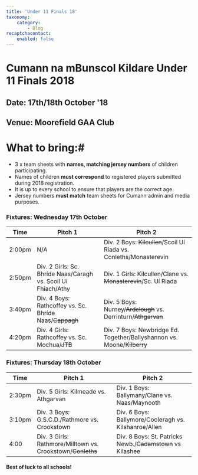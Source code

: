 ```yaml
---
title: 'Under 11 Finals 18'
taxonomy:
    category:
        - Blog
recaptchacontact:
    enabled: false
---
```


# Cumann na mBunscol Kildare Under 11 Finals 2018 #

## Date: 17th/18th October '18

## Venue: Moorefield GAA Club

# What to bring:#
* 3 x team sheets with **names, matching jersey numbers** of children participating.
* Names of children **must correspond** to registered players submitted during 2018 registration.
* It is up to every school to ensure that players are the correct age. 
* Jersey numbers **must match** team sheets for Cumann admin and media purposes.

### Fixtures: Wednesday 17th October
Time | Pitch 1 | Pitch 2 
--- | --- | ---
2:00pm | N/A | Div. 2 Boys: ~~Kilcullen~~/Scoil Uí Riada vs. Conleths/Monasterevin 
2:50pm | Div. 2 Girls: Sc. Bhríde Naas/Caragh vs. Scoil Uí Fhiach/Athy | Div. 1 Girls: Kilcullen/Clane vs. ~~Monasterevin~~/Sc. Uí Riada |
3:40pm | Div. 4 Boys: Rathcoffey vs. Sc. Bhríde Naas/~~Cappagh~~ | Div. 5 Boys: Nurney/~~Ardclough~~ vs. Derrinturn/~~Athgarvan~~ |
4:20pm | Div. 4 Girls: Rathcoffey vs. Sc. Mochua/~~JTB~~ | Div. 7 Boys: Newbridge Ed. Together/Ballyshannon vs. Moone/~~Kilberry~~

### Fixtures: Thursday 18th October
Time | Pitch 1 | Pitch 2 |
--- | --- | --- |
2:30pm | Div. 5 Girls: Kilmeade vs. Athgarvan | Div. 1 Boys: Ballymany/Clane vs. Naas/Maynooth |
3:10pm | Div. 3 Boys: G.S.C.D./Rathmore vs. Crookstown | Div. 6 Boys: Ballymore/Cooleragh vs. Kilshanroe/Allen |
4:00 | Div. 3 Girls: Rathmore/Milltown vs. Crookstown/~~Conleths~~ | Div. 8 Boys: St. Patricks Newb./~~Cadamstown~~ vs Kilashee |



#### Best of luck to all schools!